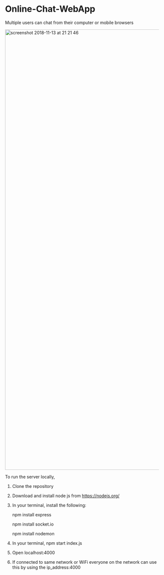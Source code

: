 # Online-Chat-WebApp
Multiple users can chat from their computer or mobile browsers

<img width="1440" alt="screenshot 2018-11-13 at 21 21 46" src="https://user-images.githubusercontent.com/29392962/48425132-2fe77080-e78a-11e8-84bc-16186c08cf60.png">


To run the server locally,

1. Clone the repository

2. Download and install node js from https://nodejs.org/

3. In your terminal, install the following:

   npm install express

   npm install socket.io

   npm install nodemon

4. In your terminal, npm start index.js

5. Open localhost:4000

6. If connected to same network or WiFi everyone on the network can use this by using the ip_address:4000
